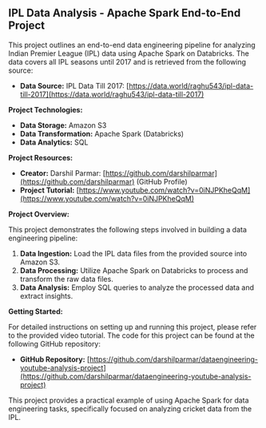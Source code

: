 ## IPL Data Analysis - Apache Spark End-to-End Project

This project outlines an end-to-end data engineering pipeline for analyzing Indian Premier League (IPL) data using Apache Spark on Databricks. The data covers all IPL seasons until 2017 and is retrieved from the following source:

* **Data Source:** IPL Data Till 2017: [https://data.world/raghu543/ipl-data-till-2017](https://data.world/raghu543/ipl-data-till-2017)

**Project Technologies:**

* **Data Storage:**  Amazon S3
* **Data Transformation:** Apache Spark (Databricks)
* **Data Analytics:** SQL

**Project Resources:**

* **Creator:** Darshil Parmar: [https://github.com/darshilparmar](https://github.com/darshilparmar) (GitHub Profile)
* **Project Tutorial:** [https://www.youtube.com/watch?v=0iNJPKheQqM](https://www.youtube.com/watch?v=0iNJPKheQqM)

**Project Overview:**

This project demonstrates the following steps involved in building a data engineering pipeline:

1. **Data Ingestion:** Load the IPL data files from the provided source into Amazon S3.
2. **Data Processing:** Utilize Apache Spark on Databricks to process and transform the raw data files.
3. **Data Analysis:** Employ SQL queries to analyze the processed data and extract insights.

**Getting Started:**

For detailed instructions on setting up and running this project, please refer to the provided video tutorial. The code for this project can be found at the following GitHub repository:

* **GitHub Repository:** [https://github.com/darshilparmar/dataengineering-youtube-analysis-project](https://github.com/darshilparmar/dataengineering-youtube-analysis-project)

This project provides a practical example of using Apache Spark for data engineering tasks, specifically focused on analyzing cricket data from the IPL. 
